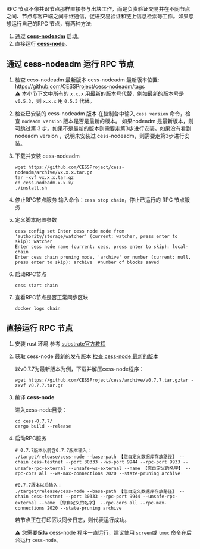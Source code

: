 RPC 节点不像共识节点那样直接参与出块工作，而是负责验证交易并在不同节点之间、节点与客户端之间中继通信，促进交易验证和链上信息检索等工作。如果您想运行自己的RPC 节点，有两种方法:

1. 通过 [**cess-nodeadm**](https://github.com/CESSProject/cess-nodeadm) 启动。
2. 直接运行 [**cess-node**](https://github.com/CESSProject/cess)。

## 通过 cess-nodeadm 运行 RPC 节点

1. 检查 cess-nodeadm 最新版本
   cess-nodeadm 最新版本位置: <https://github.com/CESSProject/cess-nodeadm/tags><br/>
   ⚠️ 本小节下文中所有的 `x.x.x` 用最新的版本号代替，例如最新的版本号是 `v0.5.3`，则 `x.x.x` 用 `0.5.3` 代替。

2. 检查已安装的 cess-nodeadm 版本
   在控制台中输入 `cess version` 命令，检查 `nodeadm version` 版本是否是最新的版本。
   如果nodeadm 是最新版本，则可跳过第 3 步。如果不是最新的版本则需要走第3步进行安装。如果没有看到 nodeadm version ，说明未安装过 cess-nodeadm，则需要走第3步进行安装。

3. 下载并安装 cess-nodeadm
   ```shell
   wget https://github.com/CESSProject/cess-nodeadm/archive/vx.x.x.tar.gz
   tar -xvf vx.x.x.tar.gz
   cd cess-nodeadm-x.x.x/
   ./install.sh
   ```

4. 停止RPC节点服务
   输入命令：`cess stop chain`，停止已运行的 RPC 节点服务

5. 定义脚本配置参数
   ```shell
   cess config set Enter cess node mode from 'authority/storage/watcher' (current: watcher, press enter to skip): watcher
   Enter cess node name (current: cess, press enter to skip): local-chain
   Enter cess chain pruning mode, 'archive' or number (current: null, press enter to skip): archive  #number of blocks saved
   ```

6. 启动RPC节点
   ```shell
   cess start chain
   ```

7. 查看RPC节点是否正常同步区块
   ```shell
   docker logs chain
   ```

## 直接运行 RPC 节点

1. 安装 rust 环境
   参考 [substrate官方教程](https://docs.substrate.io/install/)

2. 获取 cess-node 最新的发布版本
   [检查 cess-node 最新的版本](https://github.com/CESSProject/cess/tags)

   以v0.7.7为最新版本为例，下载并解压cess-node程序：

   ```shell
   wget https://github.com/CESSProject/cess/archive/v0.7.7.tar.gztar -zxvf v0.7.7.tar.gz
   ```

3. 编译 **cess-node**

   进入cess-node目录：
   ```shell
   cd cess-0.7.7/
   cargo build --release
   ```

4. 启动RPC服务
   ```shell
   # 0.7.7版本以前含0.7.7版本输入：
   ./target/release/cess-node --base-path 【您自定义数据库存放路径】 --chain cess-testnet --port 30333 --ws-port 9944 --rpc-port 9933 --unsafe-rpc-external --unsafe-ws-external --name 【您自定义的名字】 --rpc-cors all --ws-max-connections 2020 --state-pruning archive

   #0.7.7版本以后输入：
   ./target/release/cess-node --base-path 【您自定义数据库存放路径】 --chain cess-testnet --port 30333 --rpc-port 9944 --unsafe-rpc-external --name 【您自定义的名字】 --rpc-cors all --rpc-max-connections 2020 --state-pruning archive
   ```

   若节点正在打印区块同步日志，则代表运行成功。

   ⚠️ 您需要保持 cess-node 程序一直运行，建议使用 `screen`或 `tmux` 命令在后台运行 `cess-node`。
